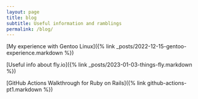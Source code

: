 ```yaml
---
layout: page
title: blog
subtitle: Useful information and ramblings
permalink: /blog/
---
```

[My experience with Gentoo Linux]({% link _posts/2022-12-15-gentoo-experience.markdown %})

[Useful info about fly.io]({% link _posts/2023-01-03-things-fly.markdown %})

[GitHub Actions Walkthrough for Ruby on Rails]({% link github-actions-pt1.markdown %})

